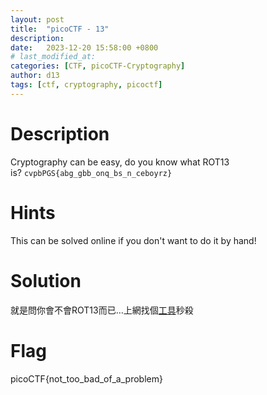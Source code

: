 ```yaml
---
layout: post
title:  "picoCTF - 13"
description: 
date:   2023-12-20 15:58:00 +0800
# last_modified_at:
categories: [CTF, picoCTF-Cryptography]
author: d13
tags: [ctf, cryptography, picoctf]
---
```


# Description

Cryptography can be easy, do you know what ROT13 is? `cvpbPGS{abg_gbb_onq_bs_n_ceboyrz}`

# Hints

This can be solved online if you don't want to do it by hand!

# Solution

就是問你會不會ROT13而已…上網找個[工具](https://gchq.github.io/CyberChef/#recipe=ROT13(true,true,false,13)&input=Y3ZwYlBHU3thYmdfZ2JiX29ucV9ic19uX2NlYm95cnp9)秒殺

# Flag

picoCTF{not_too_bad_of_a_problem}